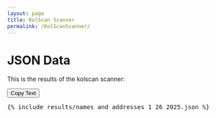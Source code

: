 ```yaml
---
layout: page
title: KolScan Scanner
permalink: /KolScanScanner/
---
```


# JSON Data
This is the results of the kolscan scanner:

<button id="copyButton">Copy Text</button>
<pre id ="textToCopy">
{% include results/names_and_addresses_1_26_2025.json %}
</pre>

<script src="{{ '/assets/js/scripts.js' | relative_url }}"></script>